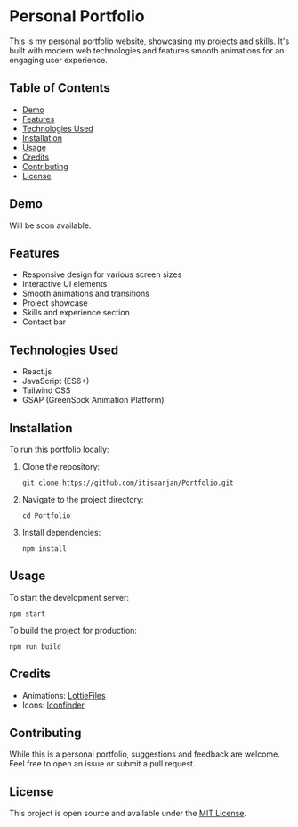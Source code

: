 # Personal Portfolio

This is my personal portfolio website, showcasing my projects and skills. It's built with modern web technologies and features smooth animations for an engaging user experience.

## Table of Contents

- [Demo](#demo)
- [Features](#features)
- [Technologies Used](#technologies-used)
- [Installation](#installation)
- [Usage](#usage)
- [Credits](#credits)
- [Contributing](#contributing)
- [License](#license)

## Demo
Will be soon available.

## Features

- Responsive design for various screen sizes
- Interactive UI elements
- Smooth animations and transitions
- Project showcase
- Skills and experience section
- Contact bar

## Technologies Used

- React.js
- JavaScript (ES6+)
- Tailwind CSS
- GSAP (GreenSock Animation Platform)

## Installation

To run this portfolio locally:

1. Clone the repository:
   ```
   git clone https://github.com/itisaarjan/Portfolio.git
   ```
2. Navigate to the project directory:
   ```
   cd Portfolio
   ```
3. Install dependencies:
   ```
   npm install
   ```

## Usage

To start the development server:

```
npm start
```

To build the project for production:

```
npm run build
```

## Credits

- Animations: [LottieFiles](https://lottiefiles.com/)
- Icons: [Iconfinder](https://www.iconfinder.com/)

## Contributing

While this is a personal portfolio, suggestions and feedback are welcome. Feel free to open an issue or submit a pull request.

## License

This project is open source and available under the [MIT License](LICENSE).
